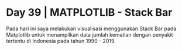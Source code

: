 # Day 39 | MATPLOTLIB - Stack Bar
Pada hari ini saya melakukan visualisasi menggunakan Stack Bar pada Matplotlib untuk menampilkan data jumlah kematian dengan penyakit tertentu di Indonesia pada tahun 1990 - 2019.